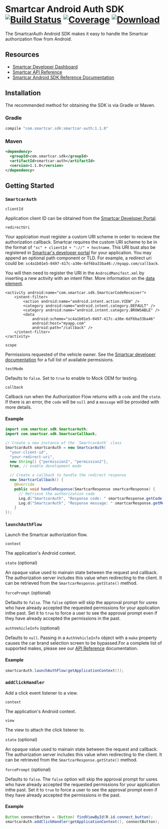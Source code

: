 # Smartcar Android Auth SDK [![Build Status][ci-image]][ci-url] [![Coverage][coverage-image]][coverage-url] [![Download][bintray-image]][bintray-url]

The SmartcarAuth Android SDK makes it easy to handle the Smartcar authorization flow from Android.

## Resources

* [Smartcar Developer Dashboard](https://developer.smartcar.com)
* [Smartcar API Reference](https://smartcar.com/docs)
* [Smartcar Android SDK Reference Documentation](https://smartcar.github.io/android-sdk)

## Installation

The recommended method for obtaining the SDK is via Gradle or Maven.

### Gradle
```groovy
compile "com.smartcar.sdk:smartcar-auth:1.1.0"
```

### Maven
```xml
<dependency>
  <groupId>com.smartcar.sdk</groupId>
  <artifactId>smartcar-auth</artifactId>
  <version>1.1.0</version>
</dependency>
```

## Getting Started

### `SmartcarAuth`

`clientId`

Application client ID can be obtained from the [Smartcar Developer Portal](https://developer.smartcar.com).

`redirectUri`

Your applciation must register a custom URI scheme in order to recieve the authorization callback. Smartcar requires the custom URI scheme to be in the format of `"sc" + clientId + "://" + hostname`. This URI bust also be registered in [Smartcar's developer portal](https://developer.smartcar.com) for your application. You may append an optional path component or TLD. For example, a redirect uri could be: `sc4a1b01e5-0497-417c-a30e-6df6ba33ba46://myapp.com/callback`.

You will then need to register the URI in the `AndroidManifest.xml` by inserting a new activity with an intent filter. More information on the [data element](https://developer.android.com/guide/topics/manifest/data-element.html).

```
<activity android:name="com.smartcar.sdk.SmartcarCodeReceiver">
    <intent-filter>
        <action android:name="android.intent.action.VIEW" />
        <category android:name="android.intent.category.DEFAULT" />
        <category android:name="android.intent.category.BROWSABLE" />
        <data
            android:scheme="sc4a1b01e5-0497-417c-a30e-6df6ba33ba46"
            android:host="myapp.com"
            android:path="/callback" />
    </intent-filter>
</activity>
```

`scope`

Permissions requested of the vehicle owner. See the [Smartcar developer documentation](https://developer.smartcar.com/docs) for a full list of available permsisions.

`testMode`

Defaults to `false`. Set to `true` to enable to Mock OEM for testing.

`callback`

Callback run when the Authorization Flow returns with a `code` and the `state`. If there is an error, the `code` will be `null` and a `message` will be provided with more details.


#### Example

```java
import com.smartcar.sdk.SmartcarAuth;
import com.smartcar.sdk.SmartcarCallback;

// Create a new instance of the `SmartcarAuth` class
SmartcarAuth smartcarAuth = new SmartcarAuth(
  "your-client-id",
  "your-redirect-uri",
  new String[] {"permission1", "permission2"},
  true, // enable development mode

  // Create a callback to handle the redirect response
  new SmartcarCallback() {
    @Override
    public void handleResponse(SmartcarResponse smartcarResponse) {
      // Retrieve the authorization code
      Log.d("SmartcarAuth", "Response code: " smartcarResponse.getCode());
      Log.d("SmartcarAuth", "Response message: " smartcarResponse.getMessage());
    }
});
```

### `launchAuthFlow`

Launch the Smartcar authorization flow.

`context`

The application's Android context.

`state` (optional)

An opaque value used to mainain state between the request and callback. The authorization server includes this value when redirecting to the client. It can be retrieved from the `SmartcarResponse.getState()` method.

`forcePrompt` (optional)

Defaults to `false`. The `false` option will skip the approval prompt for usres who have already accepted the requested permissions for your application inthe past. Set it to `true` to force a user to see the approval prompt even if they have already accepted the permissions in the past.

`authVehicleInfo` (optional)

Defaults to `null`. Passing in a `AuthVehicleInfo` object with a `make` property causes the car brand selection screen to be bypassed.For a complete list of supported makes, please see our [API Reference](https://smartcar.com/docs/api#authorization) documentation.

#### Example

```java
smartcarAuth.launchAuthFlow(getApplicationContext());
```

### `addClickHandler`

Add a click event listener to a view.

`context`

The application's Android context.

`view`

The view to attach the click listener to.

`state` (optional)

An opaque value used to mainain state between the request and callback. The authorization server includes this value when redirecting to the client. It can be retrieved from the `SmartcarResponse.getState()` method.

`forcePrompt` (optional)

Defaults to `false`. The `false` option will skip the approval prompt for usres who have already accepted the requested permissions for your application inthe past. Set it to `true` to force a user to see the approval prompt even if they have already accepted the permissions in the past.

#### Example

```java
Button connectButton = (Button) findViewById(R.id.connect_button);
smartcarAuth.addClickHandler(getApplicationContext(), connectButton);
```

[ci-image]: https://travis-ci.com/smartcar/android-sdk.svg?token=6Yrkze1DNb8WHnHxrCy6&branch=master
[ci-url]: https://travis-ci.com/smartcar/android-sdk

[coverage-image]: https://codecov.io/gh/smartcar/android-sdk/branch/master/graph/badge.svg?token=RhacvrisiW
[coverage-url]: https://codecov.io/gh/smartcar/android-sdk

[bintray-image]: https://api.bintray.com/packages/smartcar/library/smartcar-auth/images/download.svg
[bintray-url]: https://bintray.com/smartcar/library/smartcar-auth/_latestVersion
